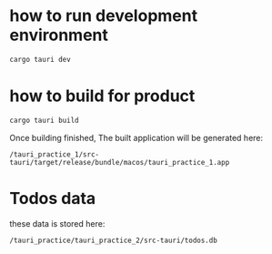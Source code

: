 # how to run development environment
```bash
cargo tauri dev
```

# how to build for product
```bash
cargo tauri build
```

Once building finished, The built application will be generated here:
```
/tauri_practice_1/src-tauri/target/release/bundle/macos/tauri_practice_1.app
```

# Todos data
these data is stored here:
```
/tauri_practice/tauri_practice_2/src-tauri/todos.db
```